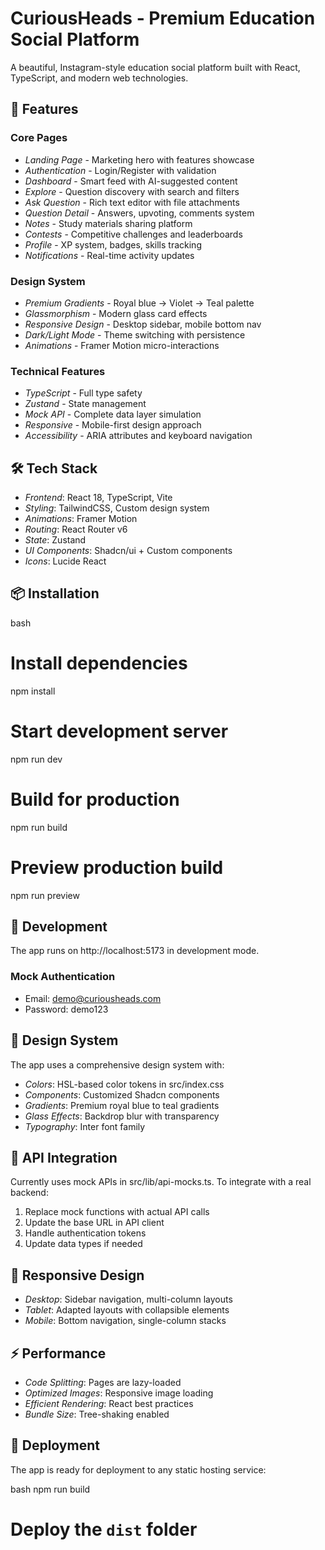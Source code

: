 # CuriousHeads - Premium Education Social Platform

A beautiful, Instagram-style education social platform built with React, TypeScript, and modern web technologies.

## 🚀 Features

### Core Pages
- *Landing Page* - Marketing hero with features showcase
- *Authentication* - Login/Register with validation
- *Dashboard* - Smart feed with AI-suggested content
- *Explore* - Question discovery with search and filters
- *Ask Question* - Rich text editor with file attachments
- *Question Detail* - Answers, upvoting, comments system
- *Notes* - Study materials sharing platform
- *Contests* - Competitive challenges and leaderboards
- *Profile* - XP system, badges, skills tracking
- *Notifications* - Real-time activity updates

### Design System
- *Premium Gradients* - Royal blue → Violet → Teal palette
- *Glassmorphism* - Modern glass card effects
- *Responsive Design* - Desktop sidebar, mobile bottom nav
- *Dark/Light Mode* - Theme switching with persistence
- *Animations* - Framer Motion micro-interactions

### Technical Features
- *TypeScript* - Full type safety
- *Zustand* - State management
- *Mock API* - Complete data layer simulation
- *Responsive* - Mobile-first design approach
- *Accessibility* - ARIA attributes and keyboard navigation

## 🛠 Tech Stack

- *Frontend*: React 18, TypeScript, Vite
- *Styling*: TailwindCSS, Custom design system
- *Animations*: Framer Motion
- *Routing*: React Router v6
- *State*: Zustand
- *UI Components*: Shadcn/ui + Custom components
- *Icons*: Lucide React

## 📦 Installation

bash
# Install dependencies
npm install

# Start development server
npm run dev

# Build for production
npm run build

# Preview production build
npm run preview


## 🔧 Development

The app runs on http://localhost:5173 in development mode.

### Mock Authentication
- Email: demo@curiousheads.com
- Password: demo123

## 🎨 Design System

The app uses a comprehensive design system with:
- *Colors*: HSL-based color tokens in src/index.css
- *Components*: Customized Shadcn components
- *Gradients*: Premium royal blue to teal gradients
- *Glass Effects*: Backdrop blur with transparency
- *Typography*: Inter font family

## 🔀 API Integration

Currently uses mock APIs in src/lib/api-mocks.ts. To integrate with a real backend:

1. Replace mock functions with actual API calls
2. Update the base URL in API client
3. Handle authentication tokens
4. Update data types if needed

## 📱 Responsive Design

- *Desktop*: Sidebar navigation, multi-column layouts
- *Tablet*: Adapted layouts with collapsible elements  
- *Mobile*: Bottom navigation, single-column stacks

## ⚡ Performance

- *Code Splitting*: Pages are lazy-loaded
- *Optimized Images*: Responsive image loading
- *Efficient Rendering*: React best practices
- *Bundle Size*: Tree-shaking enabled

## 🚀 Deployment

The app is ready for deployment to any static hosting service:

bash
npm run build
# Deploy the `dist` folder
